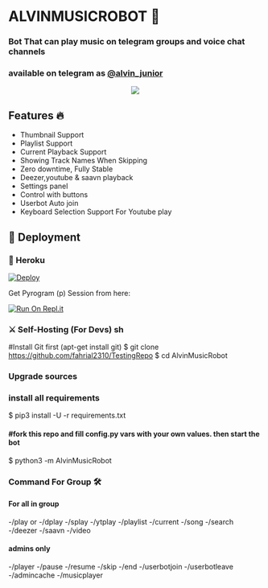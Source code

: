 <h1 align="centre">ALVINMUSICROBOT 🎵</h1>

### Bot That can play music on telegram groups and voice chat channels
### available on telegram as [@alvin_junior](https://t.meAlvin_junior)

<p align="center"><img src="https://telegra.ph/file/bafb2f48ede7eb08fd329.jpg"></p>

<h2>Features 🔥</h2>

- Thumbnail Support
- Playlist Support
- Current Playback Support
- Showing Track Names When Skipping
- Zero downtime, Fully Stable
- Deezer,youtube & saavn playback
- Settings panel
- Control with buttons
- Userbot Auto join
- Keyboard Selection Support For Youtube play

## 🚀 Deployment

### 💜 Heroku

[![Deploy](https://www.herokucdn.com/deploy/button.svg)](https://heroku.com/deploy?template=https://github.com/fahrial2310/TestingRepo)

Get Pyrogram (p) Session from here:

[![Run On Repl.it](https://repl.it/badge/github/fahrial2310/AlvinStringSession)](https://replit.com/@fahrial2310/AlvinStringSession)

### ⚔️ Self-Hosting (For Devs) sh
#Install Git first (apt-get install git)
$ git clone https://github.com/fahrial2310/TestingRepo
$ cd AlvinMusicRobot
### Upgrade sources
### install all requirements
$ pip3 install -U -r requirements.txt
#### #fork this repo and fill config.py vars with your own values. then start the bot
$ python3 -m AlvinMusicRobot

### Command For Group 🛠
#### For all in group

-/play <song name> or <reply to audio>
-/dplay <song name>
-/splay <song name>
-/ytplay <song name>
-/playlist
-/current
-/song <song name>
-/search <query>
-/deezer <song name>
-/saavn <song name>
-/video <song name>
  
#### admins only
-/player
-/pause
-/resume
-/skip
-/end
-/userbotjoin
-/userbotleave
-/admincache
-/musicplayer
